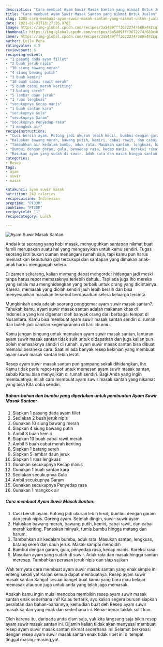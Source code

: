 ```yaml
---
description: "Cara membuat Ayam Suwir Masak Santan yang nikmat Untuk Jualan"
title: "Cara membuat Ayam Suwir Masak Santan yang nikmat Untuk Jualan"
slug: 1205-cara-membuat-ayam-suwir-masak-santan-yang-nikmat-untuk-jualan
date: 2021-02-01T18:27:26.870Z
image: https://img-global.cpcdn.com/recipes/3a5489fff3672274/680x482cq70/ayam-suwir-masak-santan-foto-resep-utama.jpg
thumbnail: https://img-global.cpcdn.com/recipes/3a5489fff3672274/680x482cq70/ayam-suwir-masak-santan-foto-resep-utama.jpg
cover: https://img-global.cpcdn.com/recipes/3a5489fff3672274/680x482cq70/ayam-suwir-masak-santan-foto-resep-utama.jpg
author: Leila Pena
ratingvalue: 4.5
reviewcount: 6
recipeingredient:
- "1 pasang dada ayam fillet"
- "2 buah jeruk nipis"
- "10 siung bawang merah"
- "4 siung bawang putih"
- "3 buah kemiri"
- "10 buah cabai rawit merah"
- "5 buah cabai merah keriting"
- "1 batang sereh"
- "5 lembar daun jeruk"
- "1 ruas lengkuas"
- "secukupnya Kecap manis"
- "1 buah santan kara"
- "secukupnya Gula"
- "secukupnya Garam"
- "secukupnya Penyedap rasa"
- "1 mangkok air"
recipeinstructions:
- "Cuci bersih ayam. Potong jadi ukuran lebih kecil, bumbui dengan garam dan jeruk nipis. Goreng ayam. Setelah dingin, suwir-suwir ayam"
- "Haluskan bawang merah, bawang putih, kemiri, cabai rawit, dan cabai merah keriting. Panaskan minyak, tumis bumbu hingga matang dan harum."
- "Tambahkan air kedalam bumbu, aduk rata. Masukan santan, lengkuas, batang sereh dan daun jeruk. Masak sampai mendidih"
- "Bumbui dengan garam, gula, penyedap rasa, kecap manis. Koreksi rasa"
- "Masukan ayam yang sudah di suwir. Aduk rata dan masak hingga santan meresap. Tambahkan perasan jeruk nipis dan siap sajikan"
categories:
- Resep
tags:
- ayam
- suwir
- masak

katakunci: ayam suwir masak 
nutrition: 249 calories
recipecuisine: Indonesian
preptime: "PT33M"
cooktime: "PT30M"
recipeyield: "1"
recipecategory: Lunch

---
```



![Ayam Suwir Masak Santan](https://img-global.cpcdn.com/recipes/3a5489fff3672274/680x482cq70/ayam-suwir-masak-santan-foto-resep-utama.jpg)

Andai kita seorang yang hobi masak, menyuguhkan santapan nikmat buat famili merupakan suatu hal yang mengasyikan untuk kamu sendiri. Tugas seorang istri bukan cuman menangani rumah saja, tapi kamu pun harus memastikan kebutuhan gizi tercukupi dan santapan yang dimakan anak-anak harus menggugah selera.

Di zaman  sekarang, kalian memang dapat mengorder hidangan jadi meski tanpa harus repot memasaknya terlebih dahulu. Tapi ada juga lho mereka yang selalu mau menghidangkan yang terbaik untuk orang yang dicintainya. Karena, memasak yang diolah sendiri jauh lebih bersih dan bisa menyesuaikan masakan tersebut berdasarkan selera keluarga tercinta. 



Mungkinkah anda adalah seorang penggemar ayam suwir masak santan?. Tahukah kamu, ayam suwir masak santan adalah makanan khas di Indonesia yang kini digemari oleh banyak orang dari berbagai tempat di Nusantara. Kamu bisa membuat ayam suwir masak santan sendiri di rumah dan boleh jadi camilan kegemaranmu di hari liburmu.

Kamu jangan bingung untuk memakan ayam suwir masak santan, lantaran ayam suwir masak santan tidak sulit untuk didapatkan dan juga kalian pun boleh memasaknya sendiri di rumah. ayam suwir masak santan bisa dibuat memalui beraneka cara. Saat ini ada banyak resep kekinian yang membuat ayam suwir masak santan lebih lezat.

Resep ayam suwir masak santan pun gampang sekali dihidangkan, lho. Kamu tidak perlu repot-repot untuk memesan ayam suwir masak santan, sebab Kamu bisa menyajikan di rumah sendiri. Bagi Anda yang ingin membuatnya, inilah cara membuat ayam suwir masak santan yang nikamat yang bisa Kita coba sendiri.

<!--inarticleads1-->

##### Bahan-bahan dan bumbu yang diperlukan untuk pembuatan Ayam Suwir Masak Santan:

1. Siapkan 1 pasang dada ayam fillet
1. Sediakan 2 buah jeruk nipis
1. Gunakan 10 siung bawang merah
1. Siapkan 4 siung bawang putih
1. Ambil 3 buah kemiri
1. Siapkan 10 buah cabai rawit merah
1. Ambil 5 buah cabai merah keriting
1. Siapkan 1 batang sereh
1. Siapkan 5 lembar daun jeruk
1. Siapkan 1 ruas lengkuas
1. Gunakan secukupnya Kecap manis
1. Gunakan 1 buah santan kara
1. Sediakan secukupnya Gula
1. Ambil secukupnya Garam
1. Gunakan secukupnya Penyedap rasa
1. Gunakan 1 mangkok air




<!--inarticleads2-->

##### Cara membuat Ayam Suwir Masak Santan:

1. Cuci bersih ayam. Potong jadi ukuran lebih kecil, bumbui dengan garam dan jeruk nipis. Goreng ayam. Setelah dingin, suwir-suwir ayam
1. Haluskan bawang merah, bawang putih, kemiri, cabai rawit, dan cabai merah keriting. Panaskan minyak, tumis bumbu hingga matang dan harum.
1. Tambahkan air kedalam bumbu, aduk rata. Masukan santan, lengkuas, batang sereh dan daun jeruk. Masak sampai mendidih
1. Bumbui dengan garam, gula, penyedap rasa, kecap manis. Koreksi rasa
1. Masukan ayam yang sudah di suwir. Aduk rata dan masak hingga santan meresap. Tambahkan perasan jeruk nipis dan siap sajikan




Wah ternyata cara membuat ayam suwir masak santan yang enak simple ini enteng sekali ya! Kalian semua dapat membuatnya. Resep ayam suwir masak santan Sangat sesuai banget buat kamu yang baru mau belajar memasak ataupun juga untuk anda yang telah jago memasak.

Apakah kamu ingin mulai mencoba membikin resep ayam suwir masak santan enak sederhana ini? Kalau tertarik, ayo kalian segera buruan siapkan peralatan dan bahan-bahannya, kemudian buat deh Resep ayam suwir masak santan yang enak dan sederhana ini. Benar-benar taidak sulit kan. 

Oleh karena itu, daripada anda diam saja, yuk kita langsung saja bikin resep ayam suwir masak santan ini. Dijamin kalian tiidak akan menyesal membuat resep ayam suwir masak santan nikmat sederhana ini! Selamat berkreasi dengan resep ayam suwir masak santan enak tidak ribet ini di tempat tinggal masing-masing,ya!.

